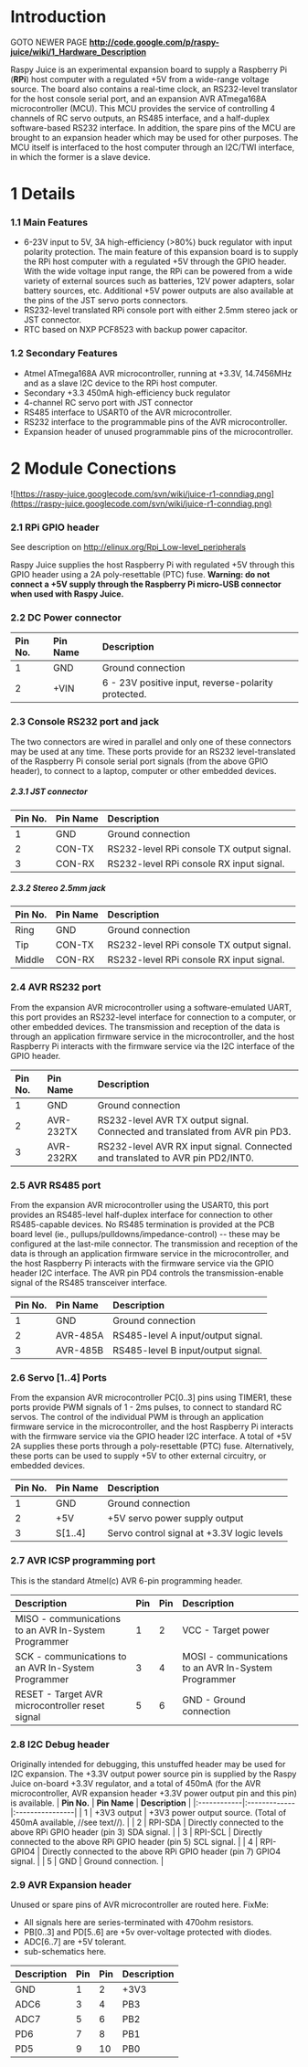 # Introduction #

GOTO NEWER PAGE  **http://code.google.com/p/raspy-juice/wiki/1_Hardware_Description**

Raspy Juice is an experimental expansion board to supply a Raspberry Pi (**RPi**) host computer with a regulated +5V from a wide-range voltage source. The board also contains a real-time clock, an RS232-level translator for the host console serial port, and an expansion AVR ATmega168A  microcontroller (MCU). This MCU provides the service of controlling 4 channels of RC servo outputs, an RS485 interface, and a half-duplex software-based RS232 interface. In addition, the spare pins of the MCU are brought to an expansion header which may be used for other purposes. The MCU itself is interfaced to the host computer through an I2C/TWI interface, in which the former is a slave device.

# 1 Details #

### 1.1 Main Features ###
  * 6-23V input to 5V, 3A high-efficiency (>80%) buck regulator with input polarity protection.
The main feature of this expansion board is to supply the RPi host computer with a regulated +5V through the GPIO header. With the wide voltage input range, the RPi can be powered from a wide variety of external sources such as batteries, 12V power adapters, solar battery sources, etc. Additional +5V power outputs are also available at the pins of the JST servo ports connectors.
  * RS232-level translated RPi console port with either 2.5mm stereo jack or JST connector.
  * RTC based on NXP PCF8523 with backup power capacitor.
### 1.2 Secondary Features ###
  * Atmel ATmega168A AVR microcontroller, running at +3.3V, 14.7456MHz and as a slave I2C device to the RPi host computer.
  * Secondary +3.3 450mA high-efficiency buck regulator
  * 4-channel RC servo port with JST connector
  * RS485 interface to USART0 of the AVR microcontroller.
  * RS232 interface to the programmable pins of the AVR microcontroller.
  * Expansion header of unused programmable pins of the microcontroller.



# 2 Module Conections #
![https://raspy-juice.googlecode.com/svn/wiki/juice-r1-conndiag.png](https://raspy-juice.googlecode.com/svn/wiki/juice-r1-conndiag.png)

### 2.1 RPi GPIO header ###
See description on http://elinux.org/Rpi_Low-level_peripherals

Raspy Juice supplies the host Raspberry Pi with regulated +5V through this GPIO header using a 2A poly-resettable (PTC) fuse. **Warning: do not connect a +5V supply through the Raspberry Pi micro-USB connector when used with Raspy Juice.**


### 2.2 DC Power connector ###
| **Pin No.** | **Pin Name** | **Description** |
|:------------|:-------------|:----------------|
| 1           | GND          | Ground connection |
| 2           | +VIN         | 6 - 23V positive input, reverse-polarity protected. |


### 2.3 Console RS232 port and jack ###
The two connectors are wired in parallel and only one of these connectors may be used at any time. These ports provide for an RS232 level-translated of the Raspberry Pi console serial port signals (from the above GPIO header), to connect to a laptop, computer or other embedded devices.

##### 2.3.1 JST connector #####
| **Pin No.** | **Pin Name** | **Description** |
|:------------|:-------------|:----------------|
| 1           | GND          | Ground connection |
| 2           | CON-TX       | RS232-level RPi console TX output signal. |
| 3           | CON-RX       | RS232-level RPi console RX input signal. |

##### 2.3.2 Stereo 2.5mm jack #####
| **Pin No.** | **Pin Name** | **Description** |
|:------------|:-------------|:----------------|
| Ring        | GND          | Ground connection |
| Tip         | CON-TX       | RS232-level RPi console TX output signal. |
| Middle      | CON-RX       | RS232-level RPi console RX input signal. |


### 2.4 AVR RS232 port ###
From the expansion AVR microcontroller using a software-emulated UART, this port provides an RS232-level interface for connection to a computer, or other embedded devices. The transmission and reception of the data is through an application firmware service in the microcontroller, and the host Raspberry Pi interacts with the firmware service via the I2C interface of  the GPIO header.

| **Pin No.** | **Pin Name** | **Description** |
|:------------|:-------------|:----------------|
| 1           | GND          | Ground connection |
| 2           | AVR-232TX    | RS232-level AVR TX output signal. Connected and translated from AVR pin PD3. |
| 3           | AVR-232RX    | RS232-level AVR RX input signal. Connected and translated to AVR pin PD2/INT0. |

### 2.5 AVR RS485 port ###
From the expansion AVR microcontroller using the USART0, this port provides an RS485-level half-duplex interface for connection to other RS485-capable devices. No RS485 termination is provided at the PCB board level (ie., pullups/pulldowns/impedance-control) -- these may be configured at the last-mile connector. The transmission and reception of the data is through an application firmware service in the microcontroller, and the host Raspberry Pi interacts with the firmware service via the GPIO header I2C interface. The AVR pin PD4 controls the transmission-enable signal of the RS485 transceiver interface.

| **Pin No.** | **Pin Name** | **Description** |
|:------------|:-------------|:----------------|
| 1           | GND          | Ground connection |
| 2           | AVR-485A     | RS485-level A input/output signal. |
| 3           | AVR-485B     | RS485-level B input/output signal. |

### 2.6 Servo [1..4] Ports ###
From the expansion AVR microcontroller PC[0..3] pins using TIMER1, these ports provide PWM signals of 1 - 2ms pulses, to connect to standard RC servos. The control of the individual PWM is through an application firmware service in the microcontroller, and the host Raspberry Pi interacts with the firmware service via the GPIO header I2C interface. A total of +5V 2A supplies these ports through a poly-resettable (PTC) fuse. Alternatively, these ports can be used to supply +5V to other external circuitry, or embedded devices.

| **Pin No.** | **Pin Name** | **Description** |
|:------------|:-------------|:----------------|
| 1           | GND          | Ground connection |
| 2           | +5V          | +5V servo power supply output |
| 3           | S[1..4]      | Servo control signal at +3.3V logic levels |


### 2.7 AVR ICSP programming port ###
This is the standard Atmel(c) AVR 6-pin programming header.

| **Description** | **Pin** | **Pin** | **Description** |
|:----------------|:--------|:--------|:----------------|
| MISO - communications to an AVR In-System Programmer | 1       | 2       | VCC - Target power |
| SCK  - communications to an AVR In-System Programmer | 3       | 4       | MOSI - communications to an AVR In-System Programmer |
| RESET - Target AVR microcontroller reset signal      | 5       | 6       | GND - Ground connection |

### 2.8 I2C Debug header ###
Originally intended for debugging, this unstuffed header may be used for I2C expansion. The +3.3V output power source pin is supplied by the Raspy Juice on-board +3.3V regulator, and a total of 450mA (for the AVR microcontroller, AVR expansion header +3.3V power output pin and this pin) is available.
| **Pin No.** | **Pin Name** | **Description** |
|:------------|:-------------|:----------------|
| 1           | +3V3 output  | +3V3 power output source. (Total of 450mA available, //see text//). |
| 2           | RPI-SDA      | Directly connected to the above RPi GPIO header (pin 3) SDA signal. |
| 3           | RPI-SCL      | Directly connected to the above RPi GPIO header (pin 5) SCL signal. |
| 4           | RPI-GPIO4    | Directly connected to the above RPi GPIO header (pin 7) GPIO4 signal. |
| 5           | GND          | Ground connection.  |

### 2.9 AVR Expansion header ###
Unused or spare pins of AVR microcontroller are routed here.
FixMe:
  * All signals here are series-terminated with 470ohm resistors.
  * PB[0..3] and PD[5..6]  are +5v over-voltage protected with diodes.
  * ADC[6..7] are +5V tolerant.
  * sub-schematics here.

| **Description** | **Pin** | **Pin** | **Description** |
|:----------------|:--------|:--------|:----------------|
| GND             | 1       | 2       | +3V3            |
| ADC6            | 3       | 4       | PB3             |
| ADC7            | 5       | 6       | PB2             |
| PD6             | 7       | 8       | PB1             |
| PD5             | 9       | 10      | PB0             |